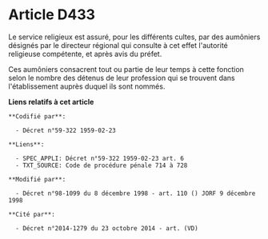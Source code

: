# Article D433

Le service religieux est assuré, pour les différents cultes, par des aumôniers désignés par le directeur régional qui
consulte à cet effet l'autorité religieuse compétente, et après avis du préfet.

Ces aumôniers consacrent tout ou partie de leur temps à cette fonction selon le nombre des détenus de leur profession qui se
trouvent dans l'établissement auprès duquel ils sont nommés.

**Liens relatifs à cet article**

	**Codifié par**:

	  - Décret n°59-322 1959-02-23

	**Liens**:

	  - SPEC_APPLI: Décret n°59-322 1959-02-23 art. 6
	  - TXT_SOURCE: Code de procédure pénale 714 à 728

	**Modifié par**:

	  - Décret n°98-1099 du 8 décembre 1998 - art. 110 () JORF 9 décembre 1998

	**Cité par**:

	  - Décret n°2014-1279 du 23 octobre 2014 - art. (VD)
